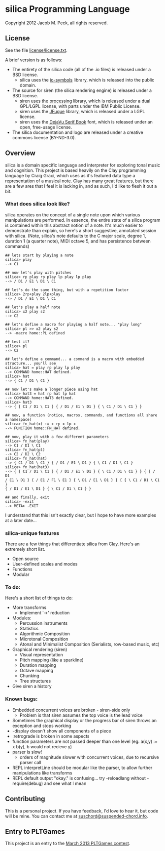 # silica Programming Language
Copyright 2012 Jacob M. Peck, all rights reserved.

## License
See the file [license/license.txt](https://raw.github.com/gatesphere/silica/master/license/license.txt).

A brief version is as follows:

  * The entirety of the silica code (all of the .io files) is released under a BSD license.
    * silica uses the [io-symbols](https://github.com/gatesphere/io-symbols) library, which is released into the public domain.
  * The source for siren (the silica rendering engine) is released under a BSD license.
    * siren uses the [processing](http://processing.org/) library, which is released under a dual GPL/LGPL license, with parts under the IBM Public License.
    * siren uses the [JFugue](http://jfugue.org/) library, which is released under a LGPL license.
    * siren uses the [DejaVu Serif Book](http://dejavu-fonts.org/wiki/Main_Page) font, which is released under an open, free-usage license.
  * The silica documentation and logo are released under a creative commons license (BY-ND-3.0).

## Overview
silica is a domain specific language and interpreter for exploring tonal music and cognition.  This project is based heavily on the Clay programming language by Craig Graci, which uses as it's featured data type a representation of a musical note.  Clay has many great features, but there are a few ares that I feel it is lacking in, and as such, I'd like to flesh it out a bit.

### What does silica look like?
silica operates on the concept of a single note upon which various manipulations are performed.  In essence, the entire state of a silica program is contained within this abstract notion of a note.  It's much easier to demonstrate than explain, so here's a short suggestive, annotated session with silica.  (Note, silica's note defaults to the C major scale, degree 1, duration 1 (a quarter note), MIDI octave 5, and has persistence between commands)
    
    ## lets start by playing a note
    silica> play
    --> C1
    
    ## now let's play with pitches
    silica> rp play rp play lp play lp play
    --> / D1 / E1 \ D1 \ C1
    
    ## let's do the same thing, but with a repetition factor
    silica> 2rp+play 2lp+play
    --> / D1 / E1 \ D1 \ C1
    
    ## let's play a half note
    silica> x2 play s2
    --> C2
    
    ## let's define a macro for playing a half note... "play long"
    silica> pl >> x2 play s2
    --> -macro home::PL defined
    
    ## test it?
    silica> pl
    --> C2
    
    ## let's define a command... a command is a macro with embedded structure... you'll see
    silica> hat = play rp play lp play    
    --> COMMAND home::HAT defined.
    silica> hat
    --> { C1 / D1 \ C1 }
    
    ## now let's make a longer piece using hat
    silica> hat3 = hat rp hat lp hat
    --> COMMAND home::HAT3 defined.
    silica> hat3
    --> { { C1 / D1 \ C1 } { / D1 / E1 \ D1 } { \ C1 / D1 \ C1 } }
    
    ## now, a function (notice, macros, commands, and functions all share a namespace)
    silica> fn_hat(x) := x rp x lp x
    --> FUNCTION home::FN_HAT defined.
    
    ## now, play it with a few different parameters
    silica> fn_hat(play)
    --> C1 / D1 \ C1
    silica> fn_hat(pl)
    --> C2 / D2 \ C2
    silica> fn_hat(hat)
    --> { C1 / D1 \ C1 } { / D1 / E1 \ D1 } { \ C1 / D1 \ C1 }
    silica> fn_hat(hat3)
    --> { { C1 / D1 \ C1 } { / D1 / E1 \ D1 } { \ C1 / D1 \ C1 } } { { / D1 
    / E1 \ D1 } { / E1 / F1 \ E1 } { \ D1 / E1 \ D1 } } { { \ C1 / D1 \ C1 } 
    { / D1 / E1 \ D1 } { \ C1 / D1 \ C1 } }
    
    ## and finally, exit
    silica> -exit
    --> META> -EXIT
    
    
I understand that this isn't exactly clear, but I hope to have more examples at a later date...

### silica-unique features
There are a few things that differentiate silica from Clay.  Here's an extremely short list.

  * Open source
  * User-defined scales and modes
  * Functions
  * Modular

### To do:
Here's a short list of things to do:

  * More transforms
    * Implement '->' reduction
  * Modules:
    * Percussion instruments
    * Statistics
    * Algorithmic Composition
    * Microtonal Composition
    * Atonal and Minimalist Composition (Serialists, row-based music, etc)
  * Graphical rendering (siren)
    * Visual representation
    * Pitch mapping (like a sparkline)
    * Duration mapping
    * Octave mapping
    * Chunking
    * Tree structures
  * Give siren a history

### Known bugs:

  * Embedded concurrent voices are broken - siren-side only
    * Problem is that siren assumes the top voice is the lead voice
  * Sometimes the graphical display or the progress bar of siren throws an exception and stops working
  * -display doesn't show all components of a piece
  * :retrograde is broken in some aspects
  * function parameters are not passed deeper than one level (eg. a(x,y) := x b(y), b would not recieve y)
  * parser is slow!
    * orders of magnitude slower with concurrent voices, due to recursive parser call
  * REPL interpretLine should be modular like the parser, to allow further manipulations like transforms
  * REPL default output "okay." is confusing... try -reloadlang without -require(debug) and see what I mean

## Contributing
This is a personal project.  If you have feedback, I'd love to hear it, but code will be mine.  You can contact me at [suschord@suspended-chord.info](mailto:suschord@suspended-chord.info).

## Entry to PLTGames
This project is an entry to the [March 2013 PLTGames contest](http://www.pltgames.com/competition/2013/3).
